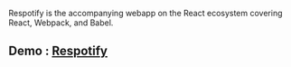 Respotify is the accompanying webapp on the React ecosystem covering React, Webpack, and Babel.
## Demo : [Respotify](http://respotify.surge.sh/)